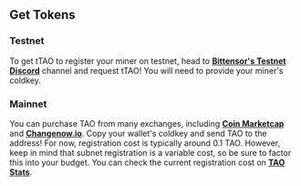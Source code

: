 ## Get Tokens

### Testnet

To get tTAO to register your miner on testnet, head to **[Bittensor's Testnet Discord](https://discord.com/channels/1120750674595024897/1242998080501186620)** channel and request tTAO! You will need to provide your miner's coldkey.

### Mainnet

You can purchase TAO from many exchanges, including **[Coin Marketcap](https://coinmarketcap.com/currencies/bittensor/#Markets)** and **[Changenow.io](https://changenow.io/?from=eth&to=tao)**. Copy your wallet's coldkey and send TAO to the address! For now, registration cost is typically around 0.1 TAO. However, keep in mind that subnet registration is a variable cost, so be sure to factor this into your budget. You can check the current registration cost on **[TAO Stats](https://taostats.io/subnets/42/metagraph)**.
